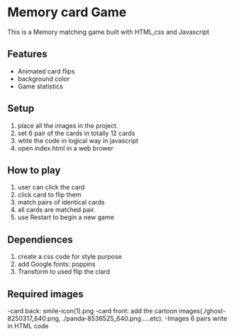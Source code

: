 #  Memory card Game
   This is a Memory matching game built with HTML,css and Javascript

 ## Features 
 - Animated card flips
 - background color
 - Game statistics

  ## Setup
  1. place all the images in the project.
  2. set 6 pair of the cards in totally 12 cards
  3. wtite the code in logical way in javascript
  4. open index.html in a web brower

  ## How to play 
  1. user can click the card
  2. click card to flip them
  3. match pairs of identical cards
  4. all cards are matched pair.
  5. use Restart to begin a new game

  ## Dependiences
  1. create a css code for style purpose
  2. add Google fonts: poppins
  3. Transform to used flip the clard 

  ## Required images
  
  -card back: smile-icon(1).png
  -card front: add the cartoon images(./ghost-8250317_640.png, ./panda-8536525_640.png.....etc).
  -Images 6 pairs write in HTML code
  
   

  
 
  
